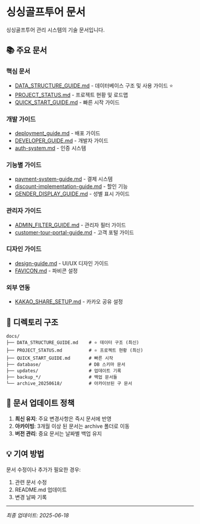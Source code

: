 # 싱싱골프투어 문서

싱싱골프투어 관리 시스템의 기술 문서입니다.

## 📚 주요 문서

### 핵심 문서
- [DATA_STRUCTURE_GUIDE.md](./DATA_STRUCTURE_GUIDE.md) - 데이터베이스 구조 및 사용 가이드 ⭐
- [PROJECT_STATUS.md](./PROJECT_STATUS.md) - 프로젝트 현황 및 로드맵
- [QUICK_START_GUIDE.md](./QUICK_START_GUIDE.md) - 빠른 시작 가이드

### 개발 가이드
- [deployment_guide.md](./deployment_guide.md) - 배포 가이드
- [DEVELOPER_GUIDE.md](./DEVELOPER_GUIDE.md) - 개발자 가이드
- [auth-system.md](./auth-system.md) - 인증 시스템

### 기능별 가이드
- [payment-system-guide.md](./payment-system-guide.md) - 결제 시스템
- [discount-implementation-guide.md](./discount-implementation-guide.md) - 할인 기능
- [GENDER_DISPLAY_GUIDE.md](./GENDER_DISPLAY_GUIDE.md) - 성별 표시 가이드

### 관리자 가이드  
- [ADMIN_FILTER_GUIDE.md](./ADMIN_FILTER_GUIDE.md) - 관리자 필터 가이드
- [customer-tour-portal-guide.md](./customer-tour-portal-guide.md) - 고객 포털 가이드

### 디자인 가이드
- [design-guide.md](./design-guide.md) - UI/UX 디자인 가이드
- [FAVICON.md](./FAVICON.md) - 파비콘 설정

### 외부 연동
- [KAKAO_SHARE_SETUP.md](./KAKAO_SHARE_SETUP.md) - 카카오 공유 설정

## 📁 디렉토리 구조

```
docs/
├── DATA_STRUCTURE_GUIDE.md    # ⭐ 데이터 구조 (최신)
├── PROJECT_STATUS.md          # ⭐ 프로젝트 현황 (최신)
├── QUICK_START_GUIDE.md       # 빠른 시작
├── database/                  # DB 스키마 문서
├── updates/                   # 업데이트 기록
├── backup_*/                  # 백업 문서들
└── archive_20250618/          # 아카이브된 구 문서
```

## 🔄 문서 업데이트 정책

1. **최신 유지**: 주요 변경사항은 즉시 문서에 반영
2. **아카이빙**: 3개월 이상 된 문서는 archive 폴더로 이동
3. **버전 관리**: 중요 문서는 날짜별 백업 유지

## 💡 기여 방법

문서 수정이나 추가가 필요한 경우:
1. 관련 문서 수정
2. README.md 업데이트
3. 변경 날짜 기록

---
*최종 업데이트: 2025-06-18*